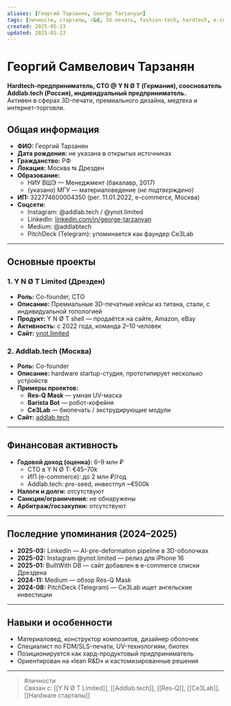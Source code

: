 ```yaml
---
aliases: [Георгий Тарзанян, George Tarzanyan]
tags: [личности, стартапы, r&d, 3d-печать, fashion-tech, hardtech, e-commerce, германия, россия, латвия]
created: 2025-05-23
updated: 2025-05-23
---
```


# Георгий Самвелович Тарзанян

**Hardtech-предприниматель, CTO @ Y N Ø T (Германия), сооснователь Addlab.tech (Россия), индивидуальный предприниматель.**  
Активен в сферах 3D-печати, премиального дизайна, медтеха и интернет-торговли.

## Общая информация
- **ФИО:** Георгий Тарзанян  
- **Дата рождения:** не указана в открытых источниках  
- **Гражданство:** РФ  
- **Локация:** Москва ⇆ Дрезден  
- **Образование:**  
  - НИУ ВШЭ — Менеджмент (бакалавр, 2017)  
  - (указано) МГУ — материаловедение (*не подтверждено*)  
- **ИП:** 322774600004350 (рег. 11.01.2022, e-commerce, Москва)  
- **Соцсети:**  
  - Instagram: @addlab.tech / @ynot.limited  
  - LinkedIn: [linkedin.com/in/george-tarzanyan](https://linkedin.com/in/george-tarzanyan)  
  - Medium: @addlabtech  
  - PitchDeck (Telegram): упоминается как фаундер Ce3Lab  

---

## Основные проекты

### 1. **Y N Ø T Limited** (Дрезден)
- **Роль:** Co-founder, CTO  
- **Описание:** Премиальные 3D-печатные кейсы из титана, стали, с индивидуальной топологией  
- **Продукт:** Y N Ø T shell — продаётся на сайте, Amazon, eBay  
- **Активность:** с 2022 года, команда 2–10 человек  
- **Сайт:** [ynot.limited](https://ynot.limited)

### 2. **Addlab.tech** (Москва)
- **Роль:** Co-founder  
- **Описание:** hardware startup-студия, прототипирует несколько устройств  
- **Примеры проектов:**  
  - **Res-Q Mask** — умная UV-маска  
  - **Barista Bot** — робот-кофейня  
  - **Ce3Lab** — биопечать / экструдирующие модули  
- **Сайт:** [addlab.tech](https://addlab.tech)

---

## Финансовая активность
- **Годовой доход (оценка):** 6–9 млн ₽  
  - CTO в Y N Ø T: €45–70k  
  - ИП (e-commerce): до 2 млн ₽/год  
  - Addlab.tech: pre-seed, инвестпул ~€500k  
- **Налоги и долги:** отсутствуют  
- **Санкции/ограничения:** не обнаружены  
- **Арбитраж/госзакупки:** отсутствуют

---

## Последние упоминания (2024–2025)
- **2025-03:** LinkedIn — AI-pre-deformation pipeline в 3D-оболочках  
- **2025-02:** Instagram @ynot.limited — релиз для iPhone 16  
- **2025-01:** BuiltWith DB — сайт добавлен в e-commerce списки Дрездена  
- **2024-11:** Medium — обзор Res-Q Mask  
- **2024-08:** PitchDeck (Telegram) — Ce3Lab ищет ангельские инвестиции

---

## Навыки и особенности
- Материаловед, конструктор композитов, дизайнер оболочек  
- Специалист по FDM/SLS-печати, UV-технологиям, биотех  
- Позиционируется как хард-продуктовый предприниматель  
- Ориентирован на «lean R&D» и кастомизированные решения

---

>  #личности  
> Связан с: [[Y N Ø T Limited]], [[Addlab.tech]], [[Res-Q]], [[Ce3Lab]], [[Hardware стартапы]]
> 